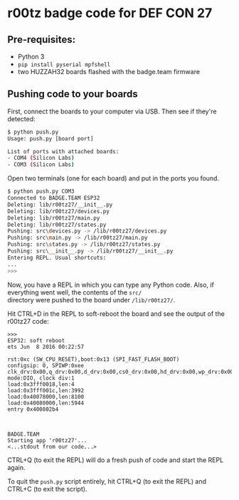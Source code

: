 # r00tz badge code for DEF CON 27

## Pre-requisites:
- Python 3
- `pip install pyserial mpfshell`
- two HUZZAH32 boards flashed with the badge.team firmware


## Pushing code to your boards
First, connect the boards to your computer via USB. Then see if they're detected:
```bash
$ python push.py
Usage: push.py [board port]

List of ports with attached boards:
- COM4 (Silicon Labs)
- COM3 (Silicon Labs)
```

Open two terminals (one for each board) and put in the ports you found.
```bash
$ python push.py COM3
Connected to BADGE.TEAM ESP32
Deleting: lib/r00tz27/__init__.py
Deleting: lib/r00tz27/devices.py
Deleting: lib/r00tz27/main.py
Deleting: lib/r00tz27/states.py
Pushing: src\devices.py -> /lib/r00tz27/devices.py
Pushing: src\main.py -> /lib/r00tz27/main.py
Pushing: src\states.py -> /lib/r00tz27/states.py
Pushing: src\__init__.py -> /lib/r00tz27/__init__.py
Entering REPL. Usual shortcuts:
...
>>> 
```

Now, you have a REPL in which you can type any Python code. Also, if everything went well, the contents of the `src/`  
directory were pushed to the board under `/lib/r00tz27/`.

Hit CTRL+D in the REPL to soft-reboot the board and see the output of the r00tz27 code:

```
>>>
ESP32: soft reboot
ets Jun  8 2016 00:22:57

rst:0xc (SW_CPU_RESET),boot:0x13 (SPI_FAST_FLASH_BOOT)
configsip: 0, SPIWP:0xee
clk_drv:0x00,q_drv:0x00,d_drv:0x00,cs0_drv:0x00,hd_drv:0x00,wp_drv:0x00
mode:DIO, clock div:1
load:0x3fff0018,len:4
load:0x3fff001c,len:3992
load:0x40078000,len:8100
load:0x40080000,len:5944
entry 0x400802b4



BADGE.TEAM
Starting app 'r00tz27'...
<...stdout from our code...>
```

CTRL+Q (to exit the REPL) will do a fresh push of code and start the REPL again.

To quit the `push.py` script entirely, hit CTRL+Q (to exit the REPL) and CTRL+C (to exit the script).
